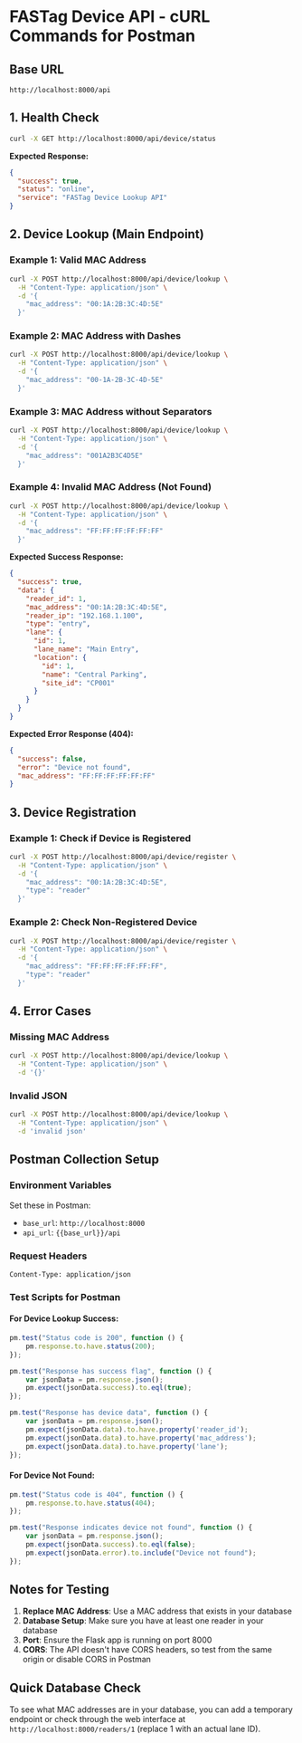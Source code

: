 # FASTag Device API - cURL Commands for Postman

## Base URL
```
http://localhost:8000/api
```

## 1. Health Check
```bash
curl -X GET http://localhost:8000/api/device/status
```

**Expected Response:**
```json
{
  "success": true,
  "status": "online",
  "service": "FASTag Device Lookup API"
}
```

## 2. Device Lookup (Main Endpoint)

### Example 1: Valid MAC Address
```bash
curl -X POST http://localhost:8000/api/device/lookup \
  -H "Content-Type: application/json" \
  -d '{
    "mac_address": "00:1A:2B:3C:4D:5E"
  }'
```

### Example 2: MAC Address with Dashes
```bash
curl -X POST http://localhost:8000/api/device/lookup \
  -H "Content-Type: application/json" \
  -d '{
    "mac_address": "00-1A-2B-3C-4D-5E"
  }'
```

### Example 3: MAC Address without Separators
```bash
curl -X POST http://localhost:8000/api/device/lookup \
  -H "Content-Type: application/json" \
  -d '{
    "mac_address": "001A2B3C4D5E"
  }'
```

### Example 4: Invalid MAC Address (Not Found)
```bash
curl -X POST http://localhost:8000/api/device/lookup \
  -H "Content-Type: application/json" \
  -d '{
    "mac_address": "FF:FF:FF:FF:FF:FF"
  }'
```

**Expected Success Response:**
```json
{
  "success": true,
  "data": {
    "reader_id": 1,
    "mac_address": "00:1A:2B:3C:4D:5E",
    "reader_ip": "192.168.1.100",
    "type": "entry",
    "lane": {
      "id": 1,
      "lane_name": "Main Entry",
      "location": {
        "id": 1,
        "name": "Central Parking",
        "site_id": "CP001"
      }
    }
  }
}
```

**Expected Error Response (404):**
```json
{
  "success": false,
  "error": "Device not found",
  "mac_address": "FF:FF:FF:FF:FF:FF"
}
```

## 3. Device Registration

### Example 1: Check if Device is Registered
```bash
curl -X POST http://localhost:8000/api/device/register \
  -H "Content-Type: application/json" \
  -d '{
    "mac_address": "00:1A:2B:3C:4D:5E",
    "type": "reader"
  }'
```

### Example 2: Check Non-Registered Device
```bash
curl -X POST http://localhost:8000/api/device/register \
  -H "Content-Type: application/json" \
  -d '{
    "mac_address": "FF:FF:FF:FF:FF:FF",
    "type": "reader"
  }'
```

## 4. Error Cases

### Missing MAC Address
```bash
curl -X POST http://localhost:8000/api/device/lookup \
  -H "Content-Type: application/json" \
  -d '{}'
```

### Invalid JSON
```bash
curl -X POST http://localhost:8000/api/device/lookup \
  -H "Content-Type: application/json" \
  -d 'invalid json'
```

## Postman Collection Setup

### Environment Variables
Set these in Postman:
- `base_url`: `http://localhost:8000`
- `api_url`: `{{base_url}}/api`

### Request Headers
```
Content-Type: application/json
```

### Test Scripts for Postman

#### For Device Lookup Success:
```javascript
pm.test("Status code is 200", function () {
    pm.response.to.have.status(200);
});

pm.test("Response has success flag", function () {
    var jsonData = pm.response.json();
    pm.expect(jsonData.success).to.eql(true);
});

pm.test("Response has device data", function () {
    var jsonData = pm.response.json();
    pm.expect(jsonData.data).to.have.property('reader_id');
    pm.expect(jsonData.data).to.have.property('mac_address');
    pm.expect(jsonData.data).to.have.property('lane');
});
```

#### For Device Not Found:
```javascript
pm.test("Status code is 404", function () {
    pm.response.to.have.status(404);
});

pm.test("Response indicates device not found", function () {
    var jsonData = pm.response.json();
    pm.expect(jsonData.success).to.eql(false);
    pm.expect(jsonData.error).to.include("Device not found");
});
```

## Notes for Testing

1. **Replace MAC Address**: Use a MAC address that exists in your database
2. **Database Setup**: Make sure you have at least one reader in your database
3. **Port**: Ensure the Flask app is running on port 8000
4. **CORS**: The API doesn't have CORS headers, so test from the same origin or disable CORS in Postman

## Quick Database Check
To see what MAC addresses are in your database, you can add a temporary endpoint or check through the web interface at `http://localhost:8000/readers/1` (replace 1 with an actual lane ID). 